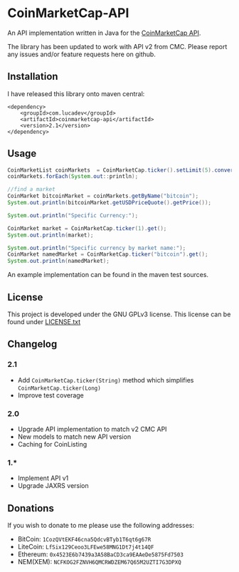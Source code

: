 # CoinMarketCap-API

An API implementation written in Java for the [CoinMarketCap API](https://coinmarketcap.com/api/).

The library has been updated to work with API v2 from CMC. Please report any issues and/or feature requests here on github.
## Installation
I have released this library onto maven central:
```
<dependency>
    <groupId>com.lucadev</groupId>
    <artifactId>coinmarketcap-api</artifactId>
    <version>2.1</version>
</dependency>
```

## Usage
```java
CoinMarketList coinMarkets  = CoinMarketCap.ticker().setLimit(5).convert(Currency.EUR).get();
coinMarkets.forEach(System.out::println);

//find a market
CoinMarket bitcoinMarket = coinMarkets.getByName("bitcoin");
System.out.println(bitcoinMarket.getUSDPriceQuote().getPrice());

System.out.println("Specific Currency:");

CoinMarket market = CoinMarketCap.ticker(1).get();
System.out.println(market);

System.out.println("Specific currency by market name:");
CoinMarket namedMarket = CoinMarketCap.ticker("bitcoin").get();
System.out.println(namedMarket);
```

An example implementation can be found in the maven test sources.

## License
This project is developed under the GNU GPLv3 license. This license can be found under [LICENSE.txt](LICENSE.txt)

## Changelog

### 2.1

- Add `CoinMarketCap.ticker(String)` method which simplifies `CoinMarketCap.ticker(Long)`
- Improve test coverage

### 2.0

- Upgrade API implementation to match v2 CMC API
- New models to match new API version
- Caching for CoinListing

### 1.*
 
- Implement API v1
- Upgrade JAXRS version

## Donations
If you wish to donate to me please use the following addresses:

* BitCoin: `1CozQVtEKF46cna5QdcvBTyb1T6qt6g67R`
* LiteCoin: `LfSix129Ceoo3LFEwe58MNG1Dt7j4t14QF`
* Ethereum: `0x4523E6b7439a3A58BaCD3ca9EAAeDe5875Fd7503`
* NEM(XEM): `NCFKOG2FZNVH6QMCRWDZEM67Q65M2UZTI7G3DPXQ`